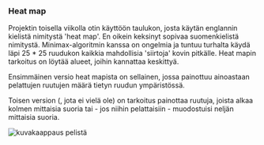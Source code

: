### Heat map

Projektin toisella viikolla otin käyttöön taulukon, josta käytän englannin kielistä nimitystä 'heat map'. En oikein keksinyt
sopivaa suomenkielistä nimitystä. Minimax-algoritmin kanssa on ongelmia ja tuntuu turhalta käydä läpi 25 * 25 ruudukon kaikkia
mahdollisia 'siirtoja' kovin pitkälle. Heat mapin tarkoitus on löytää alueet, joihin kannattaa keskittyä.

Ensimmäinen versio heat mapista on sellainen, jossa painottuu ainoastaan pelattujen ruutujen määrä tietyn ruudun ympäristössä.

Toisen version (, jota ei vielä ole) on tarkoitus painottaa ruutuja, joista alkaa kolmen mittaisia suoria tai - jos niihin pelattaisiin - muodostuisi neljän mittaisia suoria.

![kuvakaappaus pelistä](/kuvat/heat_map.png) 
